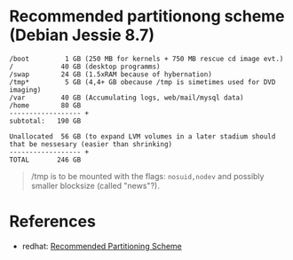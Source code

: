 # Recommended partitionong scheme (Debian Jessie 8.7)

```shell
/boot         1 GB (250 MB for kernels + 750 MB rescue cd image evt.)
/            40 GB (desktop programms)
/swap        24 GB (1.5xRAM because of hybernation)
/tmp*         5 GB (4,4+ GB obecause /tmp is simetimes used for DVD imaging)
/var         40 GB (Accumulating logs, web/mail/mysql data)
/home        80 GB  
------------------ +
subtotal:   190 GB

Unallocated  56 GB (to expand LVM volumes in a later stadium should that be nessesary (easier than shrinking)
------------------ +
TOTAL       246 GB
```

> /tmp is to be mounted with the flags: `nosuid,nodev` and possibly smaller blocksize (called "news"?).


# References

- redhat: [Recommended Partitioning Scheme][1]


<!-- REFERENCES -->

[1]:https://access.redhat.com/documentation/en-US/Red_Hat_Enterprise_Linux/6/html/Installation_Guide/s2-diskpartrecommend-ppc.html#id4394007

